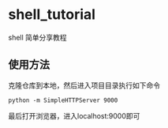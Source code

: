 # shell_tutorial
shell 简单分享教程
## 使用方法
克隆仓库到本地，然后进入项目目录执行如下命令
```shell
python -m SimpleHTTPServer 9000
```
最后打开浏览器，进入localhost:9000即可
